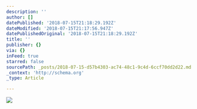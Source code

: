 ```yaml
---
description: ''
author: []
datePublished: '2018-07-15T21:18:29.192Z'
dateModified: '2018-07-15T21:17:56.947Z'
datePublishedOriginal: '2018-07-15T21:18:29.192Z'
title: ''
publisher: {}
via: {}
inFeed: true
starred: false
sourcePath: _posts/2018-07-15-d57b4303-ac74-48c1-9c4d-6ccf70dd2d22.md
_context: 'http://schema.org'
_type: Article

---
```

![](https://the-grid-user-content.s3-us-west-2.amazonaws.com/4a218eac-d1fa-4063-a02f-f48bc6ea010b.jpg)